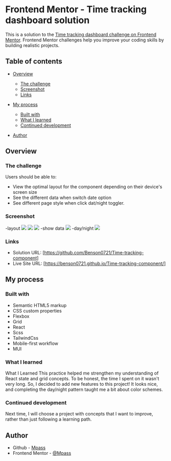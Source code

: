# Frontend Mentor - Time tracking dashboard solution

This is a solution to the [Time tracking dashboard challenge on Frontend Mentor](https://www.frontendmentor.io/challenges/time-tracking-dashboard-UIQ7167Jw). Frontend Mentor challenges help you improve your coding skills by building realistic projects.

## Table of contents

- [Overview](#overview)
  - [The challenge](#the-challenge)
  - [Screenshot](#screenshot)
  - [Links](#links)
- [My process](#my-process)

  - [Built with](#built-with)
  - [What I learned](#what-i-learned)
  - [Continued development](#continued-development)

- [Author](#author)

## Overview

### The challenge

Users should be able to:

- View the optimal layout for the component depending on their device's screen size
- See the different data when switch date option
- See different page style when click dat/night toggler.

### Screenshot

-layout
![](./screenshot_desktop.jpeg)
![](./screenshot_mobile.jpeg)
![](./screenshot_tablet.jpeg)
-show data
![](./switch.gif)
-day/night
![](./toggle.gif)

### Links

- Solution URL: [https://github.com/Benson0721/Time-tracking-component]
- Live Site URL: [https://benson0721.github.io/Time-tracking-component/]

## My process

### Built with

- Semantic HTML5 markup
- CSS custom properties
- Flexbox
- Grid
- React
- Scss
- TailwindCss
- Mobile-first workflow
- MUI

### What I learned

What I Learned
This practice helped me strengthen my understanding of React state and grid concepts. To be honest, the time I spent on it wasn't very long. So, I decided to add new features to this project! It looks nice, and completing the day/night pattern taught me a bit about color schemes.

### Continued development

Next time, I will choose a project with concepts that I want to improve, rather than just following a learning path.

## Author

- Github - [Mpass](https://github.com/Benson0721)
- Frontend Mentor - [@Mpass](https://www.frontendmentor.io/profile/Benson0721)
